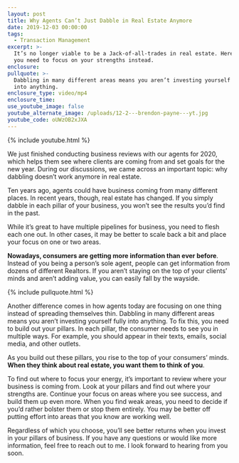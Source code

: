 ```yaml
---
layout: post
title: Why Agents Can’t Just Dabble in Real Estate Anymore
date: 2019-12-03 00:00:00
tags:
  - Transaction Management
excerpt: >-
  It’s no longer viable to be a Jack-of-all-trades in real estate. Here’s why
  you need to focus on your strengths instead.
enclosure:
pullquote: >-
  Dabbling in many different areas means you aren’t investing yourself fully
  into anything.
enclosure_type: video/mp4
enclosure_time:
use_youtube_image: false
youtube_alternate_image: /uploads/12-2---brendon-payne---yt.jpg
youtube_code: oUWzOB2xJXA
---
```


{% include youtube.html %}

We just finished conducting business reviews with our agents for 2020, which helps them see where clients are coming from and set goals for the new year. During our discussions, we came across an important topic: why dabbling doesn’t work anymore in real estate.

Ten years ago, agents could have business coming from many different places. In recent years, though, real estate has changed. If you simply dabble in each pillar of your business, you won’t see the results you’d find in the past.

While it’s great to have multiple pipelines for business, you need to flesh each one out. In other cases, it may be better to scale back a bit and place your focus on one or two areas.

**Nowadays, consumers are getting more information than ever before**. Instead of you being a person’s sole agent, people can get information from dozens of different Realtors. If you aren’t staying on the top of your clients’ minds and aren’t adding value, you can easily fall by the wayside.

{% include pullquote.html %}

Another difference comes in how agents today are focusing on one thing instead of spreading themselves thin. Dabbling in many different areas means you aren’t investing yourself fully into anything. To fix this, you need to build out your pillars. In each pillar, the consumer needs to see you in multiple ways. For example, you should appear in their texts, emails, social media, and other outlets.

As you build out these pillars, you rise to the top of your consumers’ minds. **When they think about real estate, you want them to think of you**.

To find out where to focus your energy, it’s important to review where your business is coming from. Look at your pillars and find out where your strengths are. Continue your focus on areas where you see success, and build them up even more. When you find weak areas, you need to decide if you’d rather bolster them or stop them entirely. You may be better off putting effort into areas that you know are working well.

Regardless of which you choose, you’ll see better returns when you invest in your pillars of business. If you have any questions or would like more information, feel free to reach out to me. I look forward to hearing from you soon.